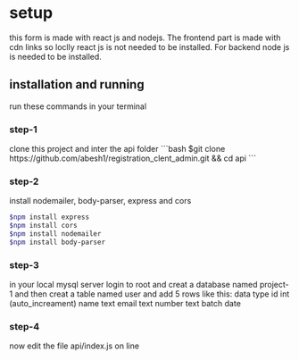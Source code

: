 <h1>setup</h1>

this form is made with react js and nodejs. The frontend part is made with cdn links so loclly 
react js is not needed to be installed. For backend node js is needed to be installed. 

<h2>installation and running</h2>



run these commands in your terminal
<h3>step-1</h3>
clone this project and inter the api folder
```bash
$git clone https://github.com/abesh1/registration_clent_admin.git && cd api
```
<h3>step-2</h3>
install nodemailer, body-parser, express and cors

```bash
$npm install express
$npm install cors
$npm install nodemailer
$npm install body-parser
```

<h3>step-3</h3>

in your local mysql server login to root and creat a database named project-1 and then creat a table named user and add 5 rows like this:
          data type
id         int (auto_increament)
name      text 
email     text
number    text
batch     date

<h3>step-4</h3>

now edit the file api/index.js on line

